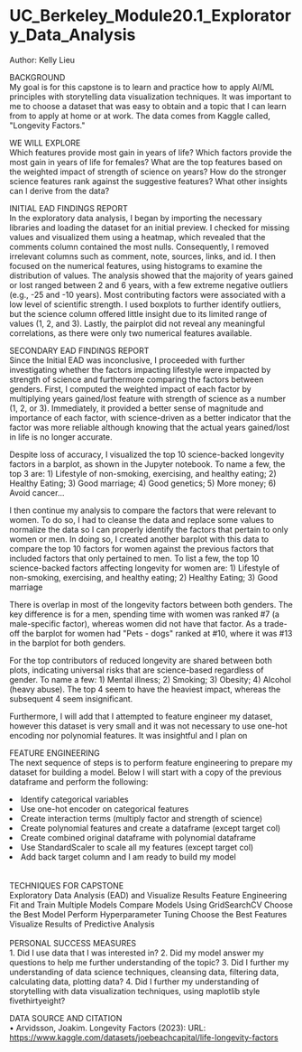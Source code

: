 # UC_Berkeley_Module20.1_Exploratory_Data_Analysis
Author: Kelly Lieu <br/>

BACKGROUND <br/>
My goal is for this capstone is to learn and practice how to apply AI/ML principles with storytelling data visualization techniques. It was important to me to choose a dataset that was easy to obtain and a topic that I can learn from to apply at home or at work. The data comes from Kaggle called, "Longevity Factors." 

WE WILL EXPLORE <br/>
Which features provide most gain in years of life?
Which factors provide the most gain in years of life for females?
What are the top features based on the weighted impact of strength of science on years?
How do the stronger science features rank against the suggestive features?
What other insights can I derive from the data?

INITIAL EAD FINDINGS REPORT <br/>
In the exploratory data analysis, I began by importing the necessary libraries and loading the dataset for an initial preview. I checked for missing values and visualized them using a heatmap, which revealed that the comments column contained the most nulls. Consequently, I removed irrelevant columns such as comment, note, sources, links, and id. I then focused on the numerical features, using histograms to examine the distribution of values. The analysis showed that the majority of years gained or lost ranged between 2 and 6 years, with a few extreme negative outliers (e.g., -25 and -10 years). Most contributing factors were associated with a low level of scientific strength. I used boxplots to further identify outliers, but the science column offered little insight due to its limited range of values (1, 2, and 3). Lastly, the pairplot did not reveal any meaningful correlations, as there were only two numerical features available.

SECONDARY EAD FINDINGS REPORT <br/>
Since the Initial EAD was inconclusive, I proceeded with further investigating whether the factors impacting lifestyle were impacted by strength of science and furthermore comparing the factors between genders. First, I computed the weighted impact of each factor by multiplying years gained/lost feature with strength of science as a number (1, 2, or 3). Immediately, it provided a better sense of magnitude and importance of each factor, with science-driven as a better indicator that the factor was more reliable although knowing that the actual years gained/lost in life is no longer accurate. 

Despite loss of accuracy, I visualized the top 10 science-backed longevity factors in a barplot, as shown in the Jupyter notebook. To name a few, the top 3 are: 1) Lifestyle of non-smoking, exercising, and healthy eating; 2) Healthy Eating; 3) Good marriage; 4) Good genetics; 5) More money; 6) Avoid cancer...

I then continue my analysis to compare the factors that were relevant to women. To do so, I had to cleanse the data and replace some values to normalize the data so I can properly identify the factors that pertain to only women or men. In doing so, I created another barplot with this data to compare the top 10 factors for women against the previous factors that included factors that only pertained to men. To list a few, the top 10 science-backed factors affecting longevity for women are: 1) Lifestyle of non-smoking, exercising, and healthy eating; 2) Healthy Eating; 3) Good marriage

There is overlap in most of the longevity factors between both genders. The key difference is for a men, spending time with women was ranked #7 (a male-specific factor), whereas women did not have that factor. As a trade-off the barplot for women had "Pets - dogs" ranked at #10, where it was #13 in the barplot for both genders.

For the top contributors of reduced longevity are shared between both plots, indicating universal risks that are science-based regardless of gender. To name a few: 1) Mental illness; 2) Smoking; 3) Obesity; 4) Alcohol (heavy abuse). The top 4 seem to have the heaviest impact, whereas the subsequent 4 seem insignificant. 

Furthermore, I will add that I attempted to feature engineer my dataset, however this dataset is very small and it was not necessary to use one-hot encoding nor polynomial features. It was insightful and I plan on 

FEATURE ENGINEERING<br/>
The next sequence of steps is to perform feature engineering to prepare my dataset for building a model. Below I will start with a copy of the previous dataframe and perform the following:<br/>

<li>Identify categorical variables</li>
<li>Use one-hot encoder on categorical features</li>
<li>Create interaction terms (multiply factor and strength of science)</li>
<li>Create polynomial features and create a dataframe (except target col)</li>
<li>Create combined original dataframe with polynomial dataframe</li>
<li>Use StandardScaler to scale all my features (except target col)</li>
<li>Add back target column and I am ready to build my model</li>
<br/>
<br/>
TECHNIQUES FOR CAPSTONE <br/>
Exploratory Data Analysis (EAD) and Visualize Results
Feature Engineering
Fit and Train Multiple Models
Compare Models Using GridSearchCV
Choose the Best Model
Perform Hyperparameter Tuning
Choose the Best Features
Visualize Results of Predictive Analysis
<br/>
<br/>
PERSONAL SUCCESS MEASURES <br/>
	1. Did I use data that I was interested in?
	2. Did my model answer my questions to help me further understanding of the topic?
	3. Did I further my understanding of data science techniques, cleansing data, filtering data, calculating data, plotting data?
	4. Did I further my understanding of storytelling with data visualization techniques, using maplotlib style fivethirtyeight?

DATA SOURCE AND CITATION <br/>
• Arvidsson, Joakim. Longevity Factors (2023): URL: https://www.kaggle.com/datasets/joebeachcapital/life-longevity-factors